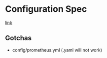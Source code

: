 # Configuration Spec

[link](https://prometheus.io/docs/prometheus/latest/configuration/configuration/)

## Gotchas

- config/prometheus.yml (.yaml will not work)
